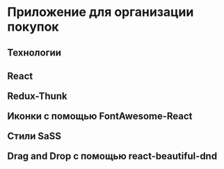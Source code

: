 <h1>Приложение для организации покупок</h1>

<h2>Технологии<h2>
	
<p>React</p>
<p>Redux-Thunk</p>
	<p>Иконки с помощью FontAwesome-React</p>
	<p> Стили SaSS </p>
	<p> Drag and Drop c помощью react-beautiful-dnd </p>


